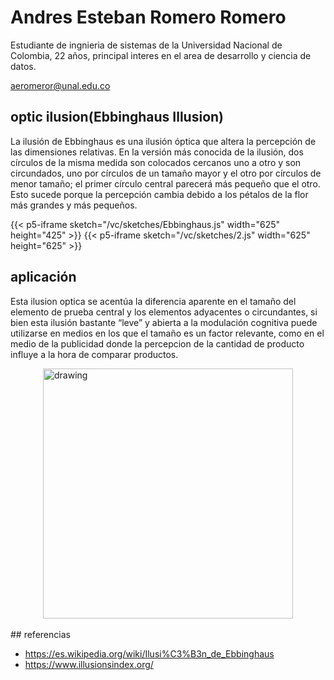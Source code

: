 # Andres Esteban Romero Romero

Estudiante de ingnieria de sistemas de la Universidad Nacional de Colombia, 22 años, principal interes en el area de desarrollo y ciencia de datos.

aeromeror@unal.edu.co

## optic ilusion(Ebbinghaus Illusion)

La ilusión de Ebbinghaus es una ilusión óptica que altera la percepción de las dimensiones relativas. En la versión más conocida de la ilusión, dos círculos de la misma medida son colocados cercanos uno a otro y son circundados, uno por círculos de un tamaño mayor y el otro por círculos de menor tamaño; el primer círculo central parecerá más pequeño que el otro.
Esto sucede porque la percepción cambia debido a los pétalos de la flor más grandes y más pequeños.

{{< p5-iframe sketch="/vc/sketches/Ebbinghaus.js" width="625" height="425" >}}
{{< p5-iframe sketch="/vc/sketches/2.js" width="625" height="625" >}}

## aplicación
Esta ilusion optica se acentúa la diferencia aparente en el tamaño del elemento de prueba central y los elementos adyacentes o circundantes, si bien esta ilusión bastante “leve” y abierta a la modulación cognitiva puede utilizarse en medios en los que el tamaño es un factor relevante, como en el medio de la publicidad donde la percepcion de la cantidad de producto influye a la hora de comparar productos. 

<div class="img" style="display: flex; justify-content: center;">
    <img src="https://michaelbach.de/ot/cog-Delboeuf/DelboeufTeller.png" alt="drawing" width="400" > 
    </img>
</div><br>
## referencias

* https://es.wikipedia.org/wiki/Ilusi%C3%B3n_de_Ebbinghaus
* https://www.illusionsindex.org/